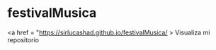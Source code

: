 # festivalMusica

<a href = "https://sirlucashad.github.io/festivalMusica/ > Visualiza mi repositorio </a>
